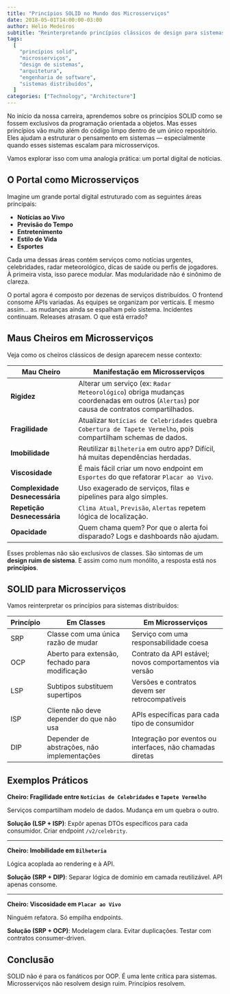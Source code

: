 ```yaml
---
title: "Princípios SOLID no Mundo dos Microsserviços"
date: 2018-05-01T14:00:00-03:00
author: Helio Medeiros
subtitle: "Reinterpretando princípios clássicos de design para sistemas distribuídos"
tags:
  [
    "princípios solid",
    "microsserviços",
    "design de sistemas",
    "arquitetura",
    "engenharia de software",
    "sistemas distribuídos",
  ]
categories: ["Technology", "Architecture"]
---
```


No início da nossa carreira, aprendemos sobre os princípios SOLID como se fossem exclusivos da programação orientada a objetos. Mas esses princípios vão muito além do código limpo dentro de um único repositório. Eles ajudam a estruturar o pensamento em sistemas — especialmente quando esses sistemas escalam para microsserviços.

Vamos explorar isso com uma analogia prática: um portal digital de notícias.

## O Portal como Microsserviços

Imagine um grande portal digital estruturado com as seguintes áreas principais:

- **Notícias ao Vivo**
- **Previsão do Tempo**
- **Entretenimento**
- **Estilo de Vida**
- **Esportes**

Cada uma dessas áreas contém serviços como notícias urgentes, celebridades, radar meteorológico, dicas de saúde ou perfis de jogadores. À primeira vista, isso parece modular. Mas modularidade não é sinônimo de clareza.

O portal agora é composto por dezenas de serviços distribuídos. O frontend consome APIs variadas. As equipes se organizam por verticais. E mesmo assim... as mudanças ainda se espalham pelo sistema. Incidentes continuam. Releases atrasam. O que está errado?

## Maus Cheiros em Microsserviços

Veja como os cheiros clássicos de design aparecem nesse contexto:

| Mau Cheiro                     | Manifestação em Microsserviços                                                                                                          |
| ------------------------------ | --------------------------------------------------------------------------------------------------------------------------------------- |
| **Rigidez**                    | Alterar um serviço (ex: `Radar Meteorológico`) obriga mudanças coordenadas em outros (`Alertas`) por causa de contratos compartilhados. |
| **Fragilidade**                | Atualizar `Notícias de Celebridades` quebra `Cobertura de Tapete Vermelho`, pois compartilham schemas de dados.                         |
| **Imobilidade**                | Reutilizar `Bilheteria` em outro app? Difícil, há muitas dependências herdadas.                                                         |
| **Viscosidade**                | É mais fácil criar um novo endpoint em `Esportes` do que refatorar `Placar ao Vivo`.                                                    |
| **Complexidade Desnecessária** | Uso exagerado de serviços, filas e pipelines para algo simples.                                                                         |
| **Repetição Desnecessária**    | `Clima Atual`, `Previsão`, `Alertas` repetem lógica de localização.                                                                     |
| **Opacidade**                  | Quem chama quem? Por que o alerta foi disparado? Logs e dashboards não ajudam.                                                          |

Esses problemas não são exclusivos de classes. São sintomas de um **design ruim de sistema**. E assim como num monólito, a resposta está nos **princípios**.

## SOLID para Microsserviços

Vamos reinterpretar os princípios para sistemas distribuídos:

| Princípio | Em Classes                                     | Em Microsserviços                                          |
| --------- | ---------------------------------------------- | ---------------------------------------------------------- |
| SRP       | Classe com uma única razão de mudar            | Serviço com uma responsabilidade coesa                     |
| OCP       | Aberto para extensão, fechado para modificação | Contrato da API estável; novos comportamentos via versão   |
| LSP       | Subtipos substituem supertipos                 | Versões e contratos devem ser retrocompatíveis             |
| ISP       | Cliente não deve depender do que não usa       | APIs específicas para cada tipo de consumidor              |
| DIP       | Depender de abstrações, não implementações     | Integração por eventos ou interfaces, não chamadas diretas |

## Exemplos Práticos

**Cheiro: Fragilidade entre `Notícias de Celebridades` e `Tapete Vermelho`**

Serviços compartilham modelo de dados. Mudança em um quebra o outro.

**Solução (LSP + ISP)**: Expôr apenas DTOs específicos para cada consumidor. Criar endpoint `/v2/celebrity`.

---

**Cheiro: Imobilidade em `Bilheteria`**

Lógica acoplada ao rendering e à API.

**Solução (SRP + DIP)**: Separar lógica de domínio em camada reutilizável. API apenas consome.

---

**Cheiro: Viscosidade em `Placar ao Vivo`**

Ninguém refatora. Só empilha endpoints.

**Solução (SRP + OCP)**: Modelagem clara. Evitar duplicações. Testar com contratos consumer-driven.

## Conclusão

SOLID não é para os fanáticos por OOP. É uma lente crítica para sistemas. Microsserviços não resolvem design ruim. Princípios resolvem.
